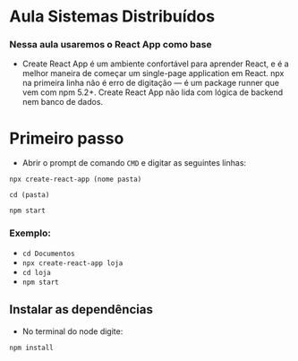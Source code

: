 # Aula Sistemas Distribuídos

### **Nessa aula usaremos o React App como base**

* Create React App é um ambiente confortável para aprender React, e é a melhor maneira de começar um single-page application em React. npx na primeira linha não é erro de digitação — é um package runner que vem com npm 5.2+. Create React App não lida com lógica de backend nem banco de dados.

# Primeiro passo 

* Abrir o prompt de comando `CMD` e digitar as seguintes linhas:

```
npx create-react-app (nome pasta)
```
```
cd (pasta)
```
```
npm start
```

### Exemplo:

* `cd Documentos`
* `npx create-react-app loja`
* `cd loja`
* `npm start`

## Instalar as dependências

* No terminal do node digite: 

``` 
npm install
```
            
